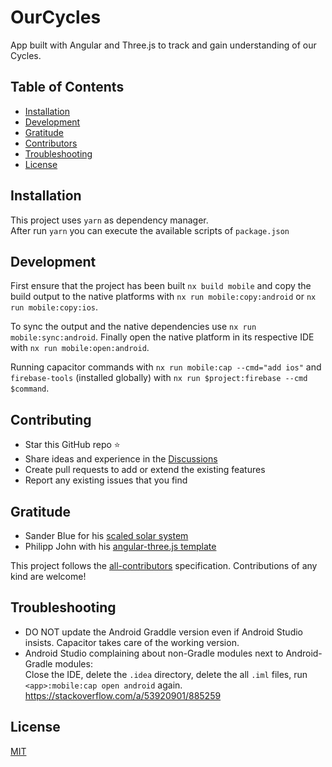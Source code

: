 # OurCycles

App built with Angular and Three.js to track and gain understanding of our Cycles.

## Table of Contents

- [Installation](#installation)
- [Development](#development)
- [Gratitude](#gratitude)
- [Contributors](#contributors)
- [Troubleshooting](#troubleshooting)
- [License](#license)

## Installation

This project uses `yarn` as dependency manager.  
After run `yarn` you can execute the available scripts of `package.json`

## Development

First ensure that the project has been built `nx build mobile` and copy the build output
to the native platforms with `nx run mobile:copy:android` or `nx run mobile:copy:ios`.

To sync the output and the native dependencies use `nx run mobile:sync:android`.
Finally open the native platform in its respective IDE with `nx run mobile:open:android`.

Running capacitor commands with `nx run mobile:cap --cmd="add ios"`
and `firebase-tools` (installed globally) with `nx run $project:firebase --cmd $command`.

## Contributing

- Star this GitHub repo :star:
- Share ideas and experience in the [Discussions](https://github.com/matheo/ourcycles/discussions)
- Create pull requests to add or extend the existing features
- Report any existing issues that you find

## Gratitude

- Sander Blue for his [scaled solar system][1]
- Philipp John with his [angular-three.js template][2]

<!-- ALL-CONTRIBUTORS-LIST:START - Do not remove or modify this section -->
<!-- ALL-CONTRIBUTORS-LIST:END -->

This project follows the [all-contributors](https://github.com/all-contributors/all-contributors) specification. Contributions of any kind are welcome!

## Troubleshooting

- DO NOT update the Android Graddle version even if Android Studio insists. Capacitor takes care of the working version.
- Android Studio complaining about non-Gradle modules next to Android-Gradle modules:  
  Close the IDE, delete the `.idea` directory, delete the all `.iml` files, run `<app>:mobile:cap open android` again.  
  <https://stackoverflow.com/a/53920901/885259>

## License

[MIT](LICENSE)

[1]: https://github.com/sanderblue/solar-system-threejs
[2]: https://github.com/JohnnyDevNull/ng-three-template

